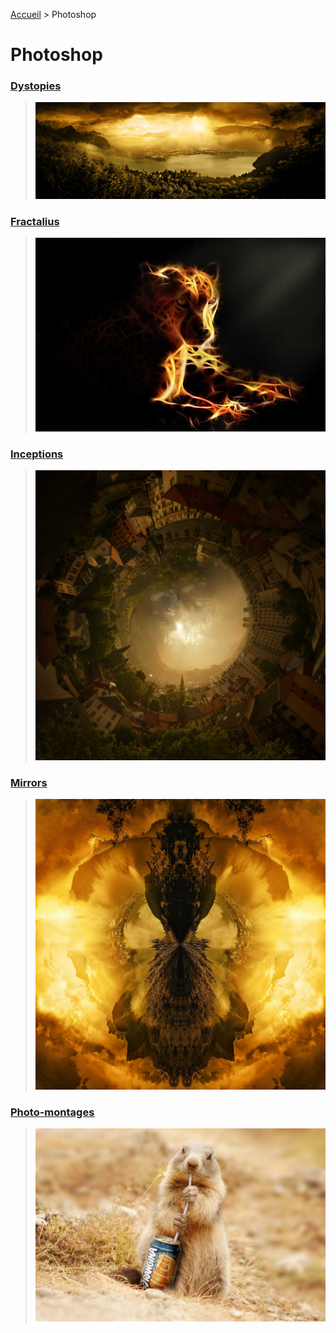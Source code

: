 [Accueil](https://github.com/olivier3lanc/photographies#readme) > Photoshop

# Photoshop

### [Dystopies](/photoshop/dystopies/#readme)
> [![Dystopies](https://raw.githubusercontent.com/olivier3lanc/photographies/master/photoshop/dystopies/le_lac_annecy_jour_apres_img_9969_img_9975.jpg)](/photoshop/dystopies/#readme)

### [Fractalius](/photoshop/fractalius/#readme)
> [![Fractalius](https://raw.githubusercontent.com/olivier3lanc/photographies/master/photoshop/fractalius/img_0682-fractalius.jpg)](/photoshop/fractalius/#readme)

### [Inceptions](/photoshop/inceptions/#readme)
> [![Inceptions](https://raw.githubusercontent.com/olivier3lanc/photographies/master/photoshop/inceptions/inception-18.jpg)](/photoshop/inceptions/#readme)

### [Mirrors](/photoshop/mirrors/#readme)
> [![Mirrors](https://raw.githubusercontent.com/olivier3lanc/photographies/master/photoshop/mirrors/mirrors-creatures-039.jpg)](/photoshop/mirrors/#readme)

### [Photo-montages](/photoshop/photo-montages/#readme)
> [![Photo-montages](https://raw.githubusercontent.com/olivier3lanc/photographies/master/photoshop/photo-montages/img_8651-wallpaper.jpg)](/photoshop/photo-montages/#readme)

